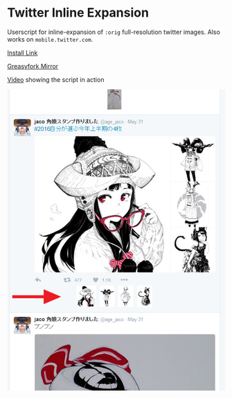 # Twitter Inline Expansion

Userscript for inline-expansion of `:orig` full-resolution twitter images. Also works on `mobile.twitter.com`.

<a href="twitter-orig.user.js?raw=true">Install Link</a>

<a href="https://greasyfork.org/en/scripts/21409-twitter-inline-expansion">Greasyfork Mirror</a>

<a href="doc/inline-expand.webm?raw=true">Video</a> showing the script in action

<img src="doc/inline-expand.jpg" />

